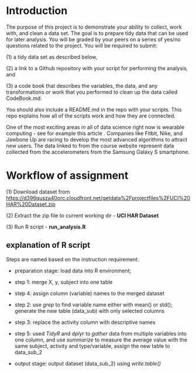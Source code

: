 # Introduction
The purpose of this project is to demonstrate your ability to collect, work with, and clean a data set. 
The goal is to prepare tidy data that can be used for later analysis. 
You will be graded by your peers on a series of yes/no questions related to the project. 
You will be required to submit: 

(1) a tidy data set as described below,

(2) a link to a Github repository with your script for performing the analysis, and

(3) a code book that describes the variables, the data, and any transformations or work that you performed to 
clean up the data called CodeBook.md. 

You should also include a README.md in the repo with your scripts. 
This repo explains how all of the scripts work and how they are connected.

One of the most exciting areas in all of data science right now is wearable computing - see for example this article . 
Companies like Fitbit, Nike, and Jawbone Up are racing to develop the most advanced algorithms to attract new users. 
The data linked to from the course website represent data collected from the accelerometers from the Samsung Galaxy S smartphone. 

# Workflow of assignment
(1) Download dataset from 
<a>https://d396qusza40orc.cloudfront.net/getdata%2Fprojectfiles%2FUCI%20HAR%20Dataset.zip</a>

(2) Extract the zip file to current working dir - <b>UCI HAR Dataset</b>

(3) Run R script - <b>run_analysis.R</b>


## explanation of R script 

  Steps are named based on the instruction requirement.
  
 - preparation stage: load data into R environment; 

 - step 1: merge X, y, subject into one table
 
 - step 4: assign column (variable) names to the merged dataset
 
 - step 2: use *grep* to find variable name either with mean() or std(); 
 generate the new table (data_sub) with only selected columns

 - step 3: replace the activity column with descriptive names
 
 - step 5: used *TidyR* and *dplyr* to *gather* data from multiple variables into one column, 
 and use *summarize* to measure the average value with the same subject, activity and type/variable, 
 assign the new table to data_sub_2
 
 - output stage: output dataset (data_sub_2) using *write.table()*
